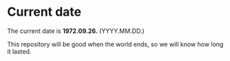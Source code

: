 # Current date

The current date is **1972.09.26.** (YYYY.MM.DD.)

This repository will be good when the world ends, so we will know how long it lasted.